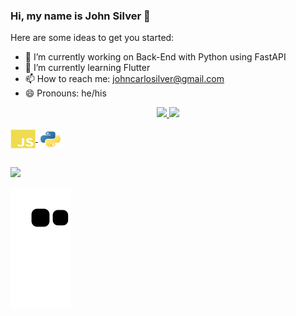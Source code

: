 ### Hi, my name is John Silver 👋

Here are some ideas to get you started:

- 🔭 I’m currently working on Back-End with Python using FastAPI
- 🌱 I’m currently learning Flutter
- 📫 How to reach me: johncarlosilver@gmail.com
- 😄 Pronouns: he/his

<div align="center">
  <a href="https://github.com/zjohnsilver">
  <img height="180em" src="https://github-readme-stats.vercel.app/api?username=zjohnsilver&show_icons=true&theme=dark&include_all_commits=true&count_private=true&title_color=4517ca&icon_color=4517ca"/>
  <img height="180em" src="https://github-readme-stats.vercel.app/api/top-langs/?username=zjohnsilver&layout=compact&langs_count=7&theme=dark&title_color=4517ca"/>
</div>

 <div style="display: inline_block"><br>
  <img align="center" alt="icon-js" height="30" width="40" src="https://raw.githubusercontent.com/devicons/devicon/master/icons/javascript/javascript-plain.svg">
  <img align="center" alt="icon-python" height="30" width="40" src="https://raw.githubusercontent.com/devicons/devicon/master/icons/python/python-original.svg">
</div>
  
  ##
  
<div> 
  <a href="https://www.linkedin.com/in/jo%C3%A3o-carlos-prata-318a3a148/" target="_blank"><img src="https://img.shields.io/badge/-LinkedIn-%230077B5?style=for-the-badge&logo=linkedin&logoColor=white" target="_blank"></a> 
 
  ![Snake animation](https://github.com/rafaballerini/rafaballerini/blob/output/github-contribution-grid-snake.svg)
